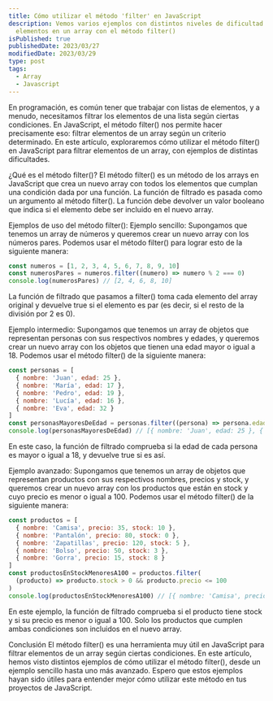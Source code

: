 ```yaml
---
title: Cómo utilizar el método 'filter' en JavaScript
description: Vemos varios ejemplos con distintos niveles de dificultad a la hora de filtrar
  elementos en un array con el método filter()
isPublished: true
publishedDate: 2023/03/27
modifiedDate: 2023/03/29
type: post
tags:
  - Array
  - Javascript
---
```


En programación, es común tener que trabajar con listas de elementos, y a menudo, necesitamos filtrar los elementos de una lista según ciertas condiciones. En JavaScript, el método filter() nos permite hacer precisamente eso: filtrar elementos de un array según un criterio determinado. En este artículo, exploraremos cómo utilizar el método filter() en JavaScript para filtrar elementos de un array, con ejemplos de distintas dificultades.

¿Qué es el método filter()?
El método filter() es un método de los arrays en JavaScript que crea un nuevo array con todos los elementos que cumplan una condición dada por una función. La función de filtrado es pasada como un argumento al método filter(). La función debe devolver un valor booleano que indica si el elemento debe ser incluido en el nuevo array.

Ejemplos de uso del método filter():
Ejemplo sencillo:
Supongamos que tenemos un array de números y queremos crear un nuevo array con los números pares. Podemos usar el método filter() para lograr esto de la siguiente manera:

```javascript
const numeros = [1, 2, 3, 4, 5, 6, 7, 8, 9, 10]
const numerosPares = numeros.filter((numero) => numero % 2 === 0)
console.log(numerosPares) // [2, 4, 6, 8, 10]
```

La función de filtrado que pasamos a filter() toma cada elemento del array original y devuelve true si el elemento es par (es decir, si el resto de la división por 2 es 0).

Ejemplo intermedio:
Supongamos que tenemos un array de objetos que representan personas con sus respectivos nombres y edades, y queremos crear un nuevo array con los objetos que tienen una edad mayor o igual a 18. Podemos usar el método filter() de la siguiente manera:

```javascript
const personas = [
  { nombre: 'Juan', edad: 25 },
  { nombre: 'María', edad: 17 },
  { nombre: 'Pedro', edad: 19 },
  { nombre: 'Lucía', edad: 16 },
  { nombre: 'Eva', edad: 32 }
]
const personasMayoresDeEdad = personas.filter((persona) => persona.edad >= 18)
console.log(personasMayoresDeEdad) // [{ nombre: 'Juan', edad: 25 }, { nombre: 'Pedro', edad: 19 }, { nombre: 'Eva', edad: 32 }]
```

En este caso, la función de filtrado comprueba si la edad de cada persona es mayor o igual a 18, y devuelve true si es así.

Ejemplo avanzado:
Supongamos que tenemos un array de objetos que representan productos con sus respectivos nombres, precios y stock, y queremos crear un nuevo array con los productos que están en stock y cuyo precio es menor o igual a 100. Podemos usar el método filter() de la siguiente manera:

```javascript
const productos = [
  { nombre: 'Camisa', precio: 35, stock: 10 },
  { nombre: 'Pantalón', precio: 80, stock: 0 },
  { nombre: 'Zapatillas', precio: 120, stock: 5 },
  { nombre: 'Bolso', precio: 50, stock: 3 },
  { nombre: 'Gorra', precio: 15, stock: 8 }
]
const productosEnStockMenoresA100 = productos.filter(
  (producto) => producto.stock > 0 && producto.precio <= 100
)
console.log(productosEnStockMenoresA100) // [{ nombre: 'Camisa', precio: 35, stock: 10 }, { nombre: 'Bolso', precio: 50, stock: 3 }, { nombre: 'Gorra', precio: 15, stock: 8 }]
```

En este ejemplo, la función de filtrado comprueba si el producto tiene stock y si su precio es menor o igual a 100. Solo los productos que cumplen ambas condiciones son incluidos en el nuevo array.

Conclusión
El método filter() es una herramienta muy útil en JavaScript para filtrar elementos de un array según ciertas condiciones. En este artículo, hemos visto distintos ejemplos de cómo utilizar el método filter(), desde un ejemplo sencillo hasta uno más avanzado. Espero que estos ejemplos hayan sido útiles para entender mejor cómo utilizar este método en tus proyectos de JavaScript.
